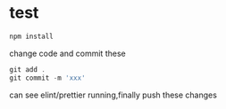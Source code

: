 # test
```javascript
npm install
```
change code and commit these
```javascript
git add .
git commit -m 'xxx'
```
can see elint/prettier running,finally push these changes
